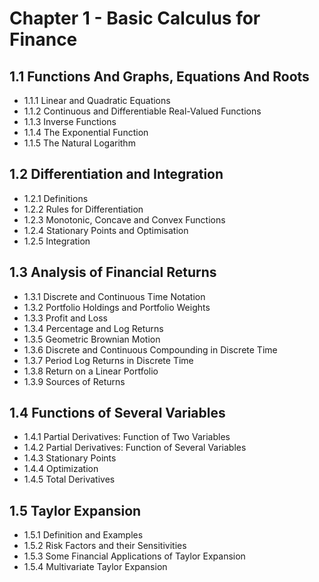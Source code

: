 # Chapter 1 - Basic Calculus for Finance  


## 1.1    Functions And Graphs, Equations And Roots  
  - 1.1.1  Linear and Quadratic Equations  
  - 1.1.2  Continuous and Differentiable Real-Valued Functions  
  - 1.1.3  Inverse Functions  
  - 1.1.4  The Exponential Function  
  - 1.1.5  The Natural Logarithm  

## 1.2 Differentiation and Integration  

  - 1.2.1 Definitions  
  - 1.2.2 Rules for Differentiation  
  - 1.2.3 Monotonic, Concave and Convex Functions  
  - 1.2.4 Stationary Points and Optimisation  
  - 1.2.5 Integration  

## 1.3 Analysis of Financial Returns  

  - 1.3.1  Discrete and Continuous Time Notation  
  - 1.3.2 Portfolio Holdings and Portfolio Weights  
  - 1.3.3 Profit and Loss  
  - 1.3.4 Percentage and Log Returns  
  - 1.3.5 Geometric Brownian Motion  
  - 1.3.6 Discrete and Continuous Compounding in Discrete Time  
  - 1.3.7 Period Log Returns in Discrete Time  
  - 1.3.8 Return on a Linear Portfolio  
  - 1.3.9 Sources of Returns  

## 1.4 Functions of Several Variables  

  - 1.4.1 Partial Derivatives: Function of Two Variables  
  - 1.4.2 Partial Derivatives: Function of Several Variables  
  - 1.4.3 Stationary Points  
  - 1.4.4 Optimization  
  - 1.4.5 Total Derivatives  

## 1.5 Taylor Expansion  

  -  1.5.1 Definition and Examples  
  -  1.5.2 Risk Factors and their Sensitivities  
  -  1.5.3 Some Financial Applications of Taylor Expansion  
  -  1.5.4 Multivariate Taylor Expansion  